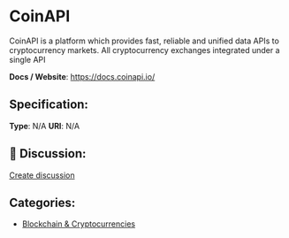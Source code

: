 # CoinAPI


CoinAPI is a platform which provides fast, reliable
and unified data APIs to cryptocurrency markets. All cryptocurrency exchanges integrated under a single API

**Docs / Website**: https://docs.coinapi.io/

## Specification:
**Type**:  N/A 
**URI**:  N/A 

## 💬 Discussion:
[Create discussion](link)

## Categories:
- [Blockchain & Cryptocurrencies](https://github.com/apis-list/apis-list#blockchain-and-cryptocurrencies)





